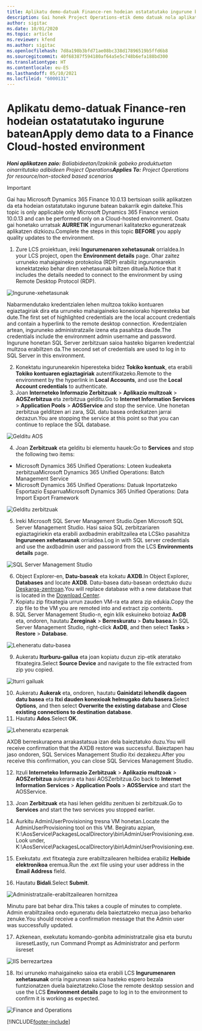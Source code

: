 ```yaml
---
title: Aplikatu demo-datuak Finance-ren hodeian ostatatutako ingurune batean
description: Gai honek Project Operations-etik demo datuak nola aplikatu azaltzen du Dynamics 365 Finance hodeian ostatatutako ingurunea.
author: sigitac
ms.date: 10/01/2020
ms.topic: article
ms.reviewer: kfend
ms.author: sigitac
ms.openlocfilehash: 7d8a198b3bfd71ae08bc338d17896519b5ffd6b8
ms.sourcegitcommit: 40f68387f594180af64a5e5c748b6efa188bd300
ms.translationtype: HT
ms.contentlocale: eu-ES
ms.lasthandoff: 05/10/2021
ms.locfileid: "6000131"
---
```

# <a name="apply-demo-data-to-a-finance-cloud-hosted-environment"></a><span data-ttu-id="85d0b-103">Aplikatu demo-datuak Finance-ren hodeian ostatatutako ingurune batean</span><span class="sxs-lookup"><span data-stu-id="85d0b-103">Apply demo data to a Finance Cloud-hosted environment</span></span>

<span data-ttu-id="85d0b-104">_**Honi aplikatzen zaio:** Baliabideetan/Izakinik gabeko produktuetan oinarritutako adibideen Project Operations_</span><span class="sxs-lookup"><span data-stu-id="85d0b-104">_**Applies To:** Project Operations for resource/non-stocked based scenarios_</span></span>

> [!IMPORTANT]
> <span data-ttu-id="85d0b-105">Gai hau Microsoft Dynamics 365 Finance 10.0.13 bertsioan soilik aplikatzen da eta hodeian ostatatutako ingurune batean bakarrik egin daiteke.</span><span class="sxs-lookup"><span data-stu-id="85d0b-105">This topic is only applicable only Microsoft Dynamics 365 Finance version 10.0.13 and can be performed only on a Cloud-hosted environment.</span></span> <span data-ttu-id="85d0b-106">Osatu gai honetako urratsak **AURRETIK** ingurumenari kalitatezko eguneratzeak aplikatzen dizkiozu.</span><span class="sxs-lookup"><span data-stu-id="85d0b-106">Complete the steps in this topic **BEFORE** you apply quality updates to the environment.</span></span>

1. <span data-ttu-id="85d0b-107">Zure LCS proiektuan, ireki **Ingurumenaren xehetasunak** orrialdea.</span><span class="sxs-lookup"><span data-stu-id="85d0b-107">In your LCS project, open the **Environment details** page.</span></span> <span data-ttu-id="85d0b-108">Ohar zaitez urruneko mahaigaineko protokoloa (RDP) erabiliz ingurunearekin konektatzeko behar diren xehetasunak biltzen dituela.</span><span class="sxs-lookup"><span data-stu-id="85d0b-108">Notice that it includes the details needed to connect to the environment by using Remote Desktop Protocol (RDP).</span></span>

![ Ingurune-xehetasunak](./media/1EnvironmentDetails.png)

<span data-ttu-id="85d0b-110">Nabarmendutako kredentzialen lehen multzoa tokiko kontuaren egiaztagiriak dira eta urruneko mahaigaineko konexiorako hiperesteka bat dute.</span><span class="sxs-lookup"><span data-stu-id="85d0b-110">The first set of highlighted credentials are the local account credentials and contain a hyperlink to the remote desktop connection.</span></span> <span data-ttu-id="85d0b-111">Kredentzialen artean, inguruneko administratzaile izena eta pasahitza daude.</span><span class="sxs-lookup"><span data-stu-id="85d0b-111">The credentials include the environment admin username and password.</span></span> <span data-ttu-id="85d0b-112">Ingurune honetan SQL Server zerbitzuan saioa hasteko bigarren kredentzial multzoa erabiltzen da.</span><span class="sxs-lookup"><span data-stu-id="85d0b-112">The second set of credentials are used to log in to SQL Server in this environment.</span></span>

2. <span data-ttu-id="85d0b-113">Konektatu ingurunearekin hiperesteka bidez **Tokiko kontuak**, eta erabili **Tokiko kontuaren egiaztagiriak** autentifikatzeko.</span><span class="sxs-lookup"><span data-stu-id="85d0b-113">Remote to the environment by the hyperlink in **Local Accounts**, and use the **Local Account credentials** to authenticate.</span></span>
3. <span data-ttu-id="85d0b-114">Joan **Interneteko Informazio Zerbitzuak** > **Aplikazio multzoak** > **AOSZerbitzua** eta zerbitzua gelditu.</span><span class="sxs-lookup"><span data-stu-id="85d0b-114">Go to **Internet Information Services** > **Application Pools** > **AOSService** and stop the service.</span></span> <span data-ttu-id="85d0b-115">Une honetan zerbitzua gelditzen ari zara, SQL datu basea ordezkatzen jarrai dezazun.</span><span class="sxs-lookup"><span data-stu-id="85d0b-115">You are stopping the service at this point so that you can continue to replace the SQL database.</span></span>

![Gelditu AOS](./media/2StopAOS.png)

4. <span data-ttu-id="85d0b-117">Joan **Zerbitzuak** eta gelditu bi elementu hauek:</span><span class="sxs-lookup"><span data-stu-id="85d0b-117">Go to **Services** and stop the following two items:</span></span>

- <span data-ttu-id="85d0b-118">Microsoft Dynamics 365 Unified Operations: Loteen kudeaketa zerbitzua</span><span class="sxs-lookup"><span data-stu-id="85d0b-118">Microsoft Dynamics 365 Unified Operations: Batch Management Service</span></span>
- <span data-ttu-id="85d0b-119">Microsoft Dynamics 365 Unified Operations: Datuak Inportatzeko Esportazio Esparrua</span><span class="sxs-lookup"><span data-stu-id="85d0b-119">Microsoft Dynamics 365 Unified Operations: Data Import Export Framework</span></span>

![Gelditu zerbitzuak](./media/3StopServices.png)

5. <span data-ttu-id="85d0b-121">Ireki Microsoft SQL Server Management Studio.</span><span class="sxs-lookup"><span data-stu-id="85d0b-121">Open Microsoft SQL Server Management Studio.</span></span> <span data-ttu-id="85d0b-122">Hasi saioa SQL zerbitzariaren egiaztagiriekin eta erabili axdbadmin erabiltzailea eta LCSko pasahitza **Inguruneen xehetasunak** orrialdea.</span><span class="sxs-lookup"><span data-stu-id="85d0b-122">Log in with SQL server credentials and use the axdbadmin user and password from the LCS **Environments details** page.</span></span>

![SQL Server Management Studio](./media/4SSMS.png)

6. <span data-ttu-id="85d0b-124">Object Explorer-en, **Datu-baseak** eta kokatu **AXDB**.</span><span class="sxs-lookup"><span data-stu-id="85d0b-124">In Object Explorer, **Databases** and locate **AXDB**.</span></span> <span data-ttu-id="85d0b-125">Datu-basea datu-basean ordeztuko duzu [Deskarga-zentroan](https://download.microsoft.com/download/1/a/3/1a314bd2-b082-4a87-abdc-1ba26c92b63d/ProjOpsDemoDataFOGARelease.zip).</span><span class="sxs-lookup"><span data-stu-id="85d0b-125">You will replace database with a new database that is located in the [Download Center](https://download.microsoft.com/download/1/a/3/1a314bd2-b082-4a87-abdc-1ba26c92b63d/ProjOpsDemoDataFOGARelease.zip).</span></span> 
7. <span data-ttu-id="85d0b-126">Kopiatu zip fitxategia urrun zauden VM-ra eta atera zip edukia.</span><span class="sxs-lookup"><span data-stu-id="85d0b-126">Copy the zip file to the VM you are remoted into and extract zip contents.</span></span>
8. <span data-ttu-id="85d0b-127">SQL Server Management Studio-n, egin klik eskuineko botoiaz **AxDB** eta, ondoren, hautatu **Zereginak** > **Berreskuratu** > **Datu basea**.</span><span class="sxs-lookup"><span data-stu-id="85d0b-127">In SQL Server Management Studio, right-click **AxDB**, and then select **Tasks** > **Restore** > **Database**.</span></span>

![Leheneratu datu-basea](./media/5RestoreDatabase.png)

9. <span data-ttu-id="85d0b-129">Aukeratu **Iturburu-gailua** eta joan kopiatu duzun zip-etik ateratako fitxategira.</span><span class="sxs-lookup"><span data-stu-id="85d0b-129">Select **Source Device** and navigate to the file extracted from zip you copied.</span></span>

![Iturri gailuak](./media/6SourceDevice.png)

10. <span data-ttu-id="85d0b-131">Aukeratu **Aukerak** eta, ondoren, hautatu **Gainidatzi lehendik dagoen datu basea** eta **Itxi dauden konexioak helmugako datu basera**.</span><span class="sxs-lookup"><span data-stu-id="85d0b-131">Select **Options**, and then select **Overwrite the existing database** and **Close existing connections to destination database**.</span></span> 
11. <span data-ttu-id="85d0b-132">Hautatu **Ados**.</span><span class="sxs-lookup"><span data-stu-id="85d0b-132">Select **OK**.</span></span>

![Leheneratu ezarpenak](./media/7RestoreSetting.png)

<span data-ttu-id="85d0b-134">AXDB berreskurapena arrakastatsua izan dela baieztatuko duzu.</span><span class="sxs-lookup"><span data-stu-id="85d0b-134">You will receive confirmation that the AXDB restore was successful.</span></span> <span data-ttu-id="85d0b-135">Baieztapen hau jaso ondoren, SQL Services Management Studio itxi dezakezu.</span><span class="sxs-lookup"><span data-stu-id="85d0b-135">After you receive this confirmation, you can close SQL Services Management Studio.</span></span>

12. <span data-ttu-id="85d0b-136">Itzuli **Interneteko Informazio Zerbitzuak** > **Aplikazio multzoak** > **AOSZerbitzua** aukerara eta hasi AOSZerbitzua.</span><span class="sxs-lookup"><span data-stu-id="85d0b-136">Go back to **Internet Information Services** > **Application Pools** > **AOSService** and start the AOSService.</span></span>
13. <span data-ttu-id="85d0b-137">Joan **Zerbitzuak** eta hasi lehen gelditu zenituen bi zerbitzuak.</span><span class="sxs-lookup"><span data-stu-id="85d0b-137">Go to **Services** and start the two services you stopped earlier.</span></span>

14. <span data-ttu-id="85d0b-138">Aurkitu AdminUserProvisioning tresna VM honetan.</span><span class="sxs-lookup"><span data-stu-id="85d0b-138">Locate the AdminUserProvisioning tool on this VM.</span></span> <span data-ttu-id="85d0b-139">Begiratu azpian, K:\AosService\PackagesLocalDirectory\bin\AdminUserProvisioning.exe.</span><span class="sxs-lookup"><span data-stu-id="85d0b-139">Look under, K:\AosService\PackagesLocalDirectory\bin\AdminUserProvisioning.exe.</span></span>
15. <span data-ttu-id="85d0b-140">Exekutatu .ext fitxategia zure erabiltzailearen helbidea erabiliz **Helbide elektronikoa** eremua.</span><span class="sxs-lookup"><span data-stu-id="85d0b-140">Run the .ext file using your user address in the **Email Address** field.</span></span> 
16. <span data-ttu-id="85d0b-141">Hautatu **Bidali**.</span><span class="sxs-lookup"><span data-stu-id="85d0b-141">Select **Submit**.</span></span>

![Administratzaile-erabiltzailearen hornitzea](./media/8AdminUserProvisioning.png)

<span data-ttu-id="85d0b-143">Minutu pare bat behar dira.</span><span class="sxs-lookup"><span data-stu-id="85d0b-143">This takes a couple of minutes to complete.</span></span> <span data-ttu-id="85d0b-144">Admin erabiltzailea ondo eguneratu dela baieztatzeko mezua jaso beharko zenuke.</span><span class="sxs-lookup"><span data-stu-id="85d0b-144">You should receive a confirmation message that the Admin user was successfully updated.</span></span>

17. <span data-ttu-id="85d0b-145">Azkenean, exekutatu komando-gonbita administratzaile gisa eta burutu iisreset</span><span class="sxs-lookup"><span data-stu-id="85d0b-145">Lastly, run Command Prompt as Administrator and perform iisreset</span></span>

![IIS berrezartzea](./media/9IISReset.png)

18. <span data-ttu-id="85d0b-147">Itxi urruneko mahaigaineko saioa eta erabili LCS **Ingurumenaren xehetasunak** orria ingurunean saioa hasteko espero bezala funtzionatzen duela baieztatzeko.</span><span class="sxs-lookup"><span data-stu-id="85d0b-147">Close the remote desktop session and use the LCS **Environment details** page to log in to the environment to confirm it is working as expected.</span></span>

![Finance and Operations](./media/10FinanceAndOperations.png)


[!INCLUDE[footer-include](../includes/footer-banner.md)]